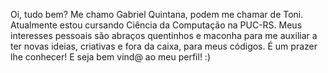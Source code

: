 Oi, tudo bem? 
Me chamo Gabriel Quintana, podem me chamar de Toni. Atualmente estou cursando Ciência da Computação na PUC-RS. Meus interesses pessoais são abraços quentinhos e maconha para me auxiliar a ter novas ideias, criativas e fora da caixa, para meus códigos. É um prazer lhe conhecer! E seja bem vind@ ao meu perfil! :)
